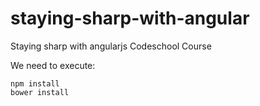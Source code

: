 # staying-sharp-with-angular
Staying sharp with angularjs Codeschool Course

We need to execute:

    npm install
    bower install
